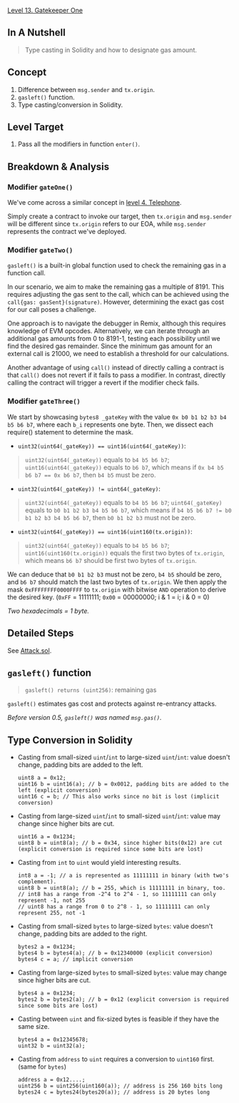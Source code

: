 [Level 13. Gatekeeper One](https://ethernaut.openzeppelin.com/level/13)

## In A Nutshell

> Type casting in Solidity and how to designate gas amount.

## Concept

1. Difference between `msg.sender` and `tx.origin`.
2. `gasleft()` function.
3. Type casting/conversion in Solidity.

## Level Target

1. Pass all the modifiers in function `enter()`.

## Breakdown & Analysis

### Modifier `gateOne()`
We've come across a similar concept in [level 4. Telephone](https://github.com/timou0911/Ethernaut_Writeup/blob/main/04.%20Telephone%20%E2%98%85%E2%98%86%E2%98%86%E2%98%86%E2%98%86/README.md).

Simply create a contract to invoke our target, then `tx.origin` and `msg.sender` will be different since `tx.origin` refers to our EOA, while `msg.sender` represents the contract we've deployed.

### Modifier `gateTwo()`
`gasleft()` is a built-in global function used to check the remaining gas in a function call.

In our scenario, we aim to make the remaining gas a multiple of 8191. This requires adjusting the gas sent to the call, which can be achieved using the `call{gas: gasSent}(signature)`. However, determining the exact gas cost for our call poses a challenge.

One approach is to navigate the debugger in Remix, although this requires knowledge of EVM opcodes. Alternatively, we can iterate through an additional gas amounts from 0 to 8191-1, testing each possibility until we find the desired gas remainder. Since the minimum gas amount for an external call is 21000, we need to establish a threshold for our calculations.

Another advantage of using `call()` instead of directly calling a contract is that `call()` does not revert if it fails to pass a modifier. In contrast, directly calling the contract will trigger a revert if the modifier check fails.

### Modifier `gateThree()`
We start by showcasing `bytes8 _gateKey` with the value `0x b0 b1 b2 b3 b4 b5 b6 b7`, where each `b_i` represents one byte. Then, we dissect each require() statement to determine the mask.

* `uint32(uint64(_gateKey)) == uint16(uint64(_gateKey))`:

>`uint32(uint64(_gateKey))` equals to `b4 b5 b6 b7`; `uint16(uint64(_gateKey))` equals to `b6 b7`, which means if `0x b4 b5 b6 b7 == 0x b6 b7`, then `b4 b5` must be zero.

* `uint32(uint64(_gateKey)) != uint64(_gateKey)`:

>`uint32(uint64(_gateKey))` equals to `b4 b5 b6 b7`; `uint64(_gateKey)` equals to `b0 b1 b2 b3 b4 b5 b6 b7`, which means if `b4 b5 b6 b7 != b0 b1 b2 b3 b4 b5 b6 b7`, then `b0 b1 b2 b3` must not be zero.

* `uint32(uint64(_gateKey)) == uint16(uint160(tx.origin))`:

>`uint32(uint64(_gateKey))` equals to `b4 b5 b6 b7`; `uint16(uint160(tx.origin))` equals the first two bytes of `tx.origin`, which means `b6 b7` should be first two bytes of `tx.origin`.

We can deduce that `b0 b1 b2 b3` must not be zero, `b4 b5` should be zero, and `b6 b7` should match the last two bytes of `tx.origin`. We then apply the mask `0xFFFFFFFF0000FFFF` to `tx.origin` with bitwise `AND` operation to derive the desired key. (`0xFF` = 11111111; `0x00` = 00000000; i & 1 = i; i & 0 = 0)

_Two hexadecimals = 1 byte._

## Detailed Steps

See [Attack.sol](https://github.com/timou0911/Ethernaut_Writeup/blob/main/13.%20Gatekeeper%20One%20%E2%98%85%E2%98%85%E2%98%85%E2%98%85%E2%98%86/Attack.sol).

## `gasleft()` function

> `gasleft() returns (uint256)`: remaining gas

`gasleft()` estimates gas cost and protects against re-entrancy attacks.

_Before version 0.5, `gasleft()` was named `msg.gas()`._

## Type Conversion in Solidity

* Casting from small-sized `uint`/`int` to large-sized `uint`/`int`: value doesn't change, padding bits are added to the left.

     ```Solidity
     uint8 a = 0x12;
     uint16 b = uint16(a); // b = 0x0012, padding bits are added to the left (explicit conversion)
     uint16 c = b; // This also works since no bit is lost (implicit conversion)
     ```
      
* Casting from large-sized `uint`/`int` to small-sized `uint`/`int`: value may change since higher bits are cut.

     ```Solidity
     uint16 a = 0x1234;
     uint8 b = uint8(a); // b = 0x34, since higher bits(0x12) are cut (explicit conversion is required since some bits are lost)
     ```
* Casting from `int` to `uint` would yield interesting results.

    ```Solidity
    int8 a = -1; // a is represented as 11111111 in binary (with two's complement).
    uint8 b = uint8(a); // b = 255, which is 11111111 in binary, too.
    // int8 has a range from -2^4 to 2^4 - 1, so 11111111 can only represent -1, not 255
    // uint8 has a range from 0 to 2^8 - 1, so 11111111 can only represent 255, not -1
    ```
  
* Casting from small-sized `bytes` to large-sized `bytes`: value doesn't change, padding bits are added to the right.

     ```Solidity
     bytes2 a = 0x1234;
     bytes4 b = bytes4(a); // b = 0x12340000 (explicit conversion)
     bytes4 c = a; // implicit conversion
     ```

* Casting from large-sized `bytes` to small-sized `bytes`: value may change since higher bits are cut.
  
    ```Solidity
    bytes4 a = 0x1234;
    bytes2 b = bytes2(a); // b = 0x12 (explicit conversion is required since some bits are lost)
    ```

* Casting between `uint` and fix-sized bytes is feasible if they have the same size.

    ```Solidity
    bytes4 a = 0x12345678;
    uint32 b = uint32(a);
    ```

* Casting from `address` to `uint` requires a conversion to `uint160` first. (same for `bytes`)

    ```Solidity
    address a = 0x12....;
    uint256 b = uint256(uint160(a)); // address is 256 160 bits long
    bytes24 c = bytes24(bytes20(a)); // address is 20 bytes long
    ```
